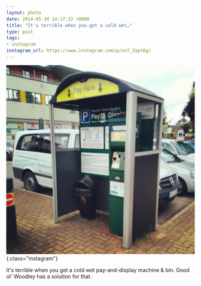 ```yaml
---
layout: photo
date: 2014-05-30 14:17:22 +0000
title: "It's terrible when you get a cold wet…"
type: post
tags:
- instagram
instagram_url: https://www.instagram.com/p/on7_Zapt6g/
---
```


![Instagram - on7_Zapt6g](/img/on7_Zapt6g.jpg){:class="instagram"}

It's terrible when you get a cold wet pay-and-display machine & bin. Good ol' Woodley has a solution for that.
